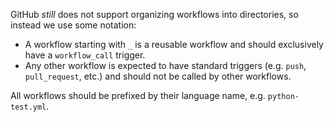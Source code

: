 GitHub *still* does not support organizing workflows into directories, so instead we use some notation:

- A workflow starting with `_` is a reusable workflow and should exclusively have a `workflow_call` trigger.
- Any other workflow is expected to have standard triggers (e.g. `push`, `pull_request`, etc.) and should not be called by other workflows.

All workflows should be prefixed by their language name, e.g. `python-test.yml`.

